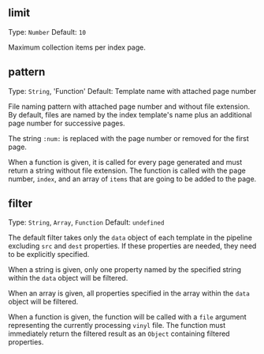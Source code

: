 ## limit
Type: `Number`
Default: `10`

Maximum collection items per index page.

## pattern
Type: `String`, 'Function'
Default: Template name with attached page number

File naming pattern with attached page number and without file extension.
By default, files are named by the index template's name plus an additional page number for successive pages.

The string `:num:` is replaced with the page number or removed for
the first page.

When a function is given, it is called for every page generated and must return a string without file extension. The function is called with the page number, `index`, and an array of `items` that are going to be added to the page.

## filter
Type: `String`, `Array`, `Function`
Default: `undefined`

The default filter takes only the `data` object of each template in the pipeline excluding `src` and `dest` properties. If these properties are needed, they need to be explicitly specified.

When a string is given, only one property named by the specified string within the `data` object will be filtered.

When an array is given, all properties specified in the array within the `data` object will be filtered.

When a function is given, the function will be called with a `file` argument representing the currently processing `vinyl` file. The function must immediately return the filtered result as an `Object` containing filtered properties.
